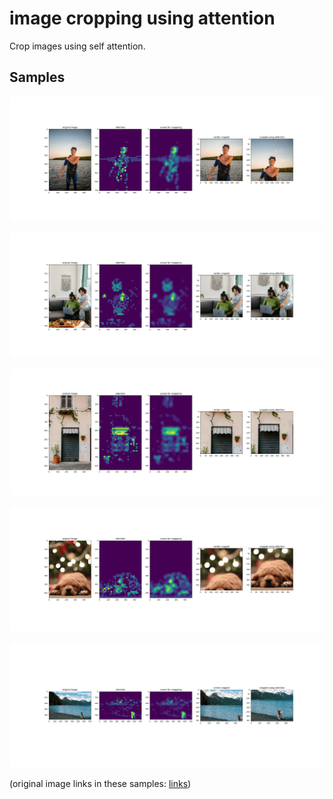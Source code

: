 # image cropping using attention

Crop images using self attention.

## Samples

![Sample image](./output_images/1.png)

![Sample image](./output_images/2.png)

![Sample image](./output_images/3.png)

![Sample image](./output_images/4.png)

![Sample image](./output_images/5.png)

(original image links in these samples: [links](./sample_images/links.md))
